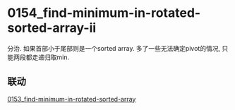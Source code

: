 # 0154_find-minimum-in-rotated-sorted-array-ii

分治. 如果首部小于尾部则是一个sorted array. 多了一些无法确定pivot的情况, 只能两段都走递归取min.

## 联动

[0153_find-minimum-in-rotated-sorted-array](../0153_find-minimum-in-rotated-sorted-array)
